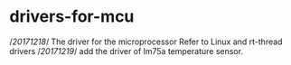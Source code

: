 # drivers-for-mcu
/*20171218*/
The driver for the microprocessor
Refer to Linux and rt-thread drivers
/*20171219*/
add the driver of lm75a temperature sensor.